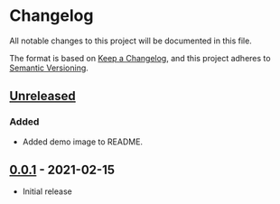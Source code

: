 # Changelog
All notable changes to this project will be documented in this file.

The format is based on [Keep a Changelog](https://keepachangelog.com/en/1.0.0/),
and this project adheres to [Semantic Versioning](https://semver.org/spec/v2.0.0.html).

## [Unreleased]
### Added
- Added demo image to README.

## [0.0.1] - 2021-02-15
- Initial release

[Unreleased]: https://github.com/newAM/saleae_rfm69_decoder/compare/v0.0.1...HEAD
[0.0.1]: https://github.com/newAM/saleae_rfm69_decoder/releases/tag/v0.0.1

